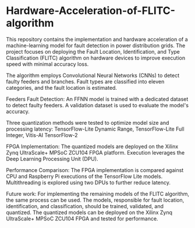 # Hardware-Acceleration-of-FLITC-algorithm

This repository contains the implementation and hardware acceleration of a machine-learning model for fault detection in power distribution grids. The project focuses on deploying the Fault Location, Identification, and Type Classification (FLITC) algorithm on hardware devices to improve execution speed with minimal accuracy loss.

The algorithm employs Convolutional Neural Networks (CNNs) to detect faulty feeders and branches.
Fault types are classified into eleven categories, and the fault location is estimated.

Feeders Fault Detection: An FFNN model is trained with a dedicated dataset to detect faulty feeders.
A validation dataset is used to evaluate the model's accuracy.

Three quantization methods were tested to optimize model size and processing latency:
TensorFlow-Lite Dynamic Range, TensorFlow-Lite Full Integer, Vitis-AI TensorFlow-2

FPGA Implementation: The quantized models are deployed on the Xilinx Zynq UltraScale+ MPSoC ZCU104 FPGA platform.
Execution leverages the Deep Learning Processing Unit (DPU).

Performance Comparison: The FPGA implementation is compared against CPU and Raspberry Pi executions of the TensorFlow Lite models.
Multithreading is explored using two DPUs to further reduce latency.

Future work: 
For implementing the remaining models of the FLITC algorithm, the same process can be used. The models, responsible for fault location, identification, and classification, should be trained, validated, and quantized. The quantized models can be deployed on the Xilinx Zynq UltraScale+ MPSoC ZCU104 FPGA and tested for performance.
